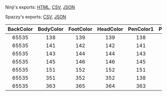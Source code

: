 Ninji's exports: [HTML](https://wuffs.org/acnh/bcsv_150/html/MessageCardBoardDesignParam.html), [CSV](https://wuffs.org/acnh/bcsv_150/csv/MessageCardBoardDesignParam.csv), [JSON](https://wuffs.org/acnh/bcsv_150/json/MessageCardBoardDesignParam.json)

Spazzy's exports: [CSV](https://github.com/McSpazzy/acnh-csv/blob/master/MessageCardBoardDesignParam.csv), [JSON](https://github.com/McSpazzy/acnh-json/blob/master/MessageCardBoardDesignParam.json)

| BackColor | BodyColor | FootColor | HeadColor | PenColor1 | PenColor2 | PenColor3 | PenColor4 | RuleColor | TextLotId | _84818e10 | UniqueID | ResourceName |
|:--:|:--:|:--:|:--:|:--:|:--:|:--:|:--:|:--:|:--:|:--:|:--:|:--:|
| 65535 | 138 | 139 | 139 | 138 | 360 | 169 | 170 | 1 | -1 | 65535 | 0 | 'BoardCardNormal00' | 
| 65535 | 141 | 142 | 142 | 141 | 141 | 141 | 141 | 1 | -1 | 65535 | 1 | 'BoardCardBirthday00' | 
| 65535 | 143 | 144 | 144 | 143 | 143 | 143 | 143 | 1 | -1 | 65535 | 2 | 'BoardCardFishing00' | 
| 65535 | 145 | 146 | 146 | 145 | 145 | 145 | 145 | 1 | -1 | 65535 | 3 | 'BoardCardInsect00' | 
| 65535 | 151 | 152 | 152 | 151 | 151 | 151 | 151 | 1 | -1 | 65535 | 4 | 'BoardCardNewYearsEve00' | 
| 65535 | 351 | 352 | 352 | 138 | 351 | 351 | 351 | 1 | -1 | 65535 | 5 | 'BoardCardOffice00' | 
| 65535 | 363 | 365 | 364 | 363 | 363 | 363 | 363 | 1 | -1 | 65535 | 6 | 'BoardCardHalloween00' | 
